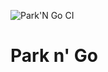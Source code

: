 ![Park'N Go CI](https://github.com/UBC-CPEN391/l2a-01-devicedrivers/actions/workflows/main.yml/badge.svg)

# Park n' Go
